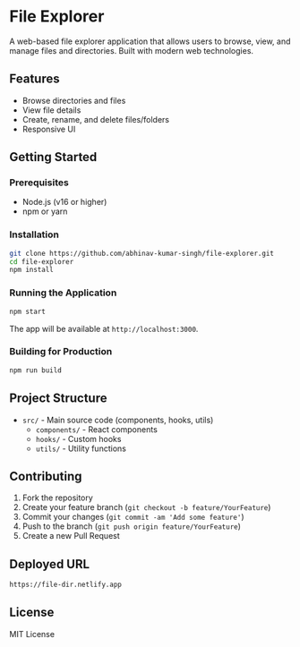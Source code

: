 # File Explorer

A web-based file explorer application that allows users to browse, view, and manage files and directories. Built with modern web technologies.

## Features

- Browse directories and files
- View file details
- Create, rename, and delete files/folders
- Responsive UI

## Getting Started

### Prerequisites

- Node.js (v16 or higher)
- npm or yarn

### Installation

```bash
git clone https://github.com/abhinav-kumar-singh/file-explorer.git
cd file-explorer
npm install
```

### Running the Application

```bash
npm start
```

The app will be available at `http://localhost:3000`.

### Building for Production

```bash
npm run build
```

## Project Structure

- `src/` - Main source code (components, hooks, utils)
    - `components/` - React components
    - `hooks/` - Custom hooks
    - `utils/` - Utility functions
## Contributing

1. Fork the repository
2. Create your feature branch (`git checkout -b feature/YourFeature`)
3. Commit your changes (`git commit -am 'Add some feature'`)
4. Push to the branch (`git push origin feature/YourFeature`)
5. Create a new Pull Request

## Deployed URL

```bash
https://file-dir.netlify.app
```

## License

MIT License
